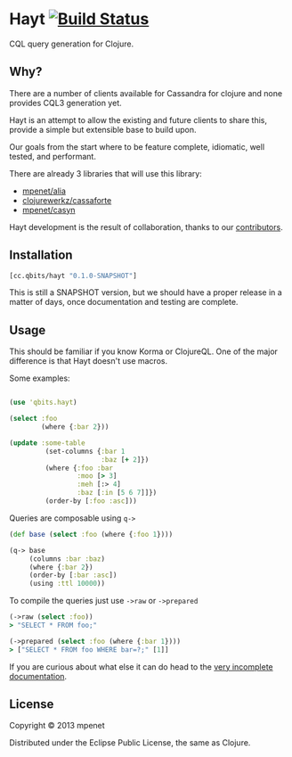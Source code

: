 # Hayt [![Build Status](https://secure.travis-ci.org/mpenet/hayt.png?branch=master)](http://travis-ci.org/mpenet/hayt)

CQL query generation for Clojure.

## Why?

There are a number of clients available for Cassandra for clojure and
none provides CQL3 generation yet.

Hayt is an attempt to allow the existing and future clients to share
this, provide a simple but extensible base to build upon.

Our goals from the start where to be feature complete, idiomatic, well
tested, and performant.

There are already 3 libraries that will use this library:

* [mpenet/alia](https://github.com/mpenet/alia)
* [clojurewerkz/cassaforte](https://github.com/clojurewerkz/cassaforte)
* [mpenet/casyn](https://github.com/mpenet/casyn)

Hayt development is the result of collaboration, thanks to our [contributors](https://github.com/mpenet/hayt/contributors).

## Installation

```clojure
[cc.qbits/hayt "0.1.0-SNAPSHOT"]
```

This is still a SNAPSHOT version, but we should have a proper release
in a matter of days, once documentation and testing are complete.

## Usage

This should be familiar if you know Korma or ClojureQL.
One of the major difference is that Hayt doesn't use macros.

Some examples:

```clojure

(use 'qbits.hayt)

(select :foo
        (where {:bar 2}))

(update :some-table
         (set-columns {:bar 1
                       :baz [+ 2]})
         (where {:foo :bar
                 :moo [> 3]
                 :meh [:> 4]
                 :baz [:in [5 6 7]]})
         (order-by [:foo :asc]))
```

Queries are composable using `q->`

```clojure
(def base (select :foo (where {:foo 1})))

(q-> base
     (columns :bar :baz)
     (where {:bar 2})
     (order-by [:bar :asc])
     (using :ttl 10000))

```

To compile the queries just use `->raw` or `->prepared`

```clojure
(->raw (select :foo))
> "SELECT * FROM foo;"

(->prepared (select :foo (where {:bar 1})))
> ["SELECT * FROM foo WHERE bar=?;" [1]]

```

If you are curious about what else it can do head to the [very
incomplete documentation](http://mpenet.github.com/hayt/qbits.hayt.html).


## License

Copyright © 2013 mpenet

Distributed under the Eclipse Public License, the same as Clojure.

